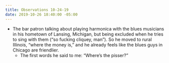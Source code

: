 ```yaml
---
title: Observations 10-24-19
date: 2019-10-26 18:40:00 -05:00
---
```


- The bar patron talking about playing harmonica with the blues musicians in his hometown of Lansing, Michigan, but being excluded when he tries to sing with them (“so fucking cliquey, man”). So he moved to rural Illinois, “where the money is,” and he already feels like the blues guys in Chicago are friendlier.
	- The first words he said to me: “Where’s the pisser?”
